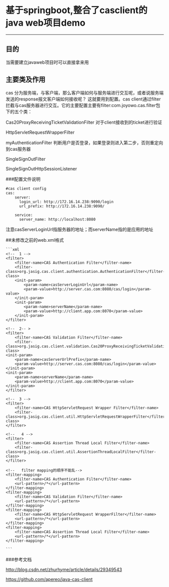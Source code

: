 # 基于springboot,整合了casclient的java web项目demo
---
## 目的

当需要建立javaweb项目时可以直接拿来用


## 主要类及作用

cas 分为服务端，与客户端，那么客户端如何与服务端进行交互呢，或者说服务端发送的response报文客户端如何接收呢？
这就要用到配置。cas client通过filter拦截与cas服务器进行交互。它的主要配置主要有filter:com.joyowo.cas.filter包下的五个类：

Cas20ProxyReceivingTicketValidationFilter 对于client接收到的ticket进行验证

HttpServletRequestWrapperFilter

myAuthenticationFilter 判断用户是否登录，如果登录则进入第二步，否则重定向到cas服务器

SingleSignOutFilter

SingleSignOutHttpSessionListener


###配置文件说明

	#cas client config
	cas:
	    server:
	      login_url: http://172.16.14.238:9090/login
	      url_prefix: http://172.16.14.238:9090/
	
	    service:
	      server_name: http://localhost:8080

注意casServerLoginUrl指服务器的地址；而serverName指的是应用的地址


##未修改之前的web.xml格式

	```xml
	<!--  1 -->
	<filter>
		<filter-name>CAS Authentication Filter</filter-name>
		<filter-class>org.jasig.cas.client.authentication.AuthenticationFilter</filter-class>
		<init-param>
			<param-name>casServerLoginUrl</param-name>
			<param-value>http://server.cas.com:8080/cas/login</param-value>
		</init-param>
		<init-param>
			<param-name>serverName</param-name>
			<param-value>http://client.app.com:8070</param-value>
		</init-param>
	</filter>
	
	<!--  2-- >
	<filter>
		<filter-name>CAS Validation Filter</filter-name>
		<filter-class>org.jasig.cas.client.validation.Cas20ProxyReceivingTicketValidationFilter</filter-class>
	<init-param>
		<param-name>casServerUrlPrefix</param-name>
		<param-value>http://server.cas.com:8080/cas/login</param-value>
	</init-param>
	<init-param>
		<param-name>serverName</param-name>
		<param-value>http://client.app.com:8070</param-value>
	</init-param>
	</filter>
	
	<!--  3 -->
	<filter>
		<filter-name>CAS HttpServletRequest Wrapper Filter</filter-name>
		<filter-class>org.jasig.cas.client.util.HttpServletRequestWrapperFilter</filter-class>
	</filter>
	
	<!--   4 -->
	<filter>
		<filter-name>CAS Assertion Thread Local Filter</filter-name>
		<filter-class>org.jasig.cas.client.util.AssertionThreadLocalFilter</filter-class>
	</filter>
	
	<!--   filter mapping的顺序不能乱-->
	<filter-mapping>
		<filter-name>CAS Authentication Filter</filter-name>
		<url-pattern>/*</url-pattern>
	</filter-mapping>
	<filter-mapping>
		<filter-name>CAS Validation Filter</filter-name>
		<url-pattern>/*</url-pattern>
	</filter-mapping>
	<filter-mapping>
		<filter-name>CAS HttpServletRequest WrapperFilter</filter-name>
		<url-pattern>/*</url-pattern>
	</filter-mapping>
	<filter-mapping>
		<filter-name>CAS Assertion Thread Local Filter</filter-name>
		<url-pattern>/*</url-pattern>
	</filter-mapping>
	
	```

###参考文档

http://blog.csdn.net/zhurhyme/article/details/29349543

https://github.com/apereo/java-cas-client


